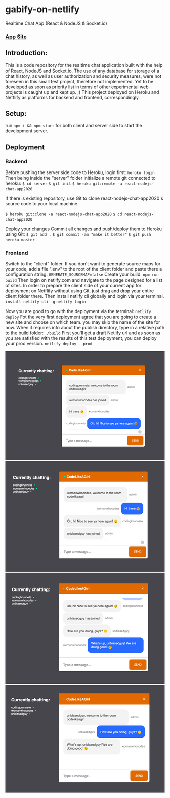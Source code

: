 # gabify-on-netlify

Realtime Chat App (React &amp; NodeJS &amp; Socket.io)

### [App Site](https://gabify-on.netlify.app/)

## Introduction:

This is a code repository for the realtime chat application built with the help of React, NodeJS and Socket.io.
The use of any database for storage of a chat history, as well as user authorization and security measures, were not foreseen in this small test project, therefore not implemented. Yet to be developed as soon as priority list in terms of other experimental web projects is caught up and kept up. ;)
This project deployed on Heroku and Netflify as platforms for backend and frontend, correspondingly.

## Setup:

run `npm i && npm start` for both client and server side to start the development server.

## Deployment

### Backend

Before pushing the server side code to Heroku, login first:
`heroku login`
Then being inside the "server" folder initialize a remote git connected to heroku:
`$ cd server`
`$ git init`
`$ heroku git:remote -a react-nodejs-chat-app2020`

If there is existing repository, use Git to clone react-nodejs-chat-app2020's source code to your local machine.

`$ heroku git:clone -a react-nodejs-chat-app2020`
`$ cd react-nodejs-chat-app2020`

Deploy your changes
Commit all changes and push/deploy them to Heroku using Git:
`$ git add .`
`$ git commit -am "make it better"`
`$ git push heroku master`

### Frontend

Switch to the "client" folder.
If you don't want to generate source maps for your code, add a file ".env" to the root of the client folder and paste there a configuration string:
`GENERATE_SOURCEMAP=false`
Create your build.
`npm run build`
Then login on netlify.com and navigate to the page designed for a list of sites.
In order to prepare the client side of your current app for deployment on Netflify without using Git, just drag and drop your entire client folder there.
Then install netlify cli globally and login via your terminal.
`install netlify-cli -g`
`netlify login`

Now you are good to go with the deployment via the terminal:
`netlify deploy`
Fot the very first deployment agree that you are going to create a new site and choose on which team. you may skip the name of the site for now.
When it requires info about the publish directory, type in a relative path to the build folder:
`./build`
First you'll get a draft Netlify url and as soon as you are satisfied with the results of this test deployment, you can deploy your prod version.
`netlify deploy --prod`

![chat_example_1](https://github.com/KseniyaY/gabify-on-netlify/blob/master/client/public/chat_window_1.png)
![chat_example_2](https://github.com/KseniyaY/gabify-on-netlify/blob/master/client/public/chat_window_2.png)
![chat_example_3](https://github.com/KseniyaY/gabify-on-netlify/blob/master/client/public/chat_window_3.png)
![chat_example_4](https://github.com/KseniyaY/gabify-on-netlify/blob/master/client/public/chat_window_4.png)
